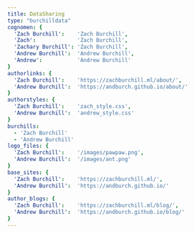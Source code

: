 ```yaml
---
title: DataSharing
type: "burchilldata"
cognomen: {
  'Zach Burchill':    'Zach Burchill',
  'Zach':             'Zach Burchill',
  'Zachary Burchill': 'Zach Burchill',
  'Andrew Burchill':  'Andrew Burchill',
  'Andrew':           'Andrew Burchill'
}
authorlinks: {
  'Zach Burchill':    'https://zachburchill.ml/about/',
  'Andrew Burchill':  'https://andburch.github.io/about/'
}
authorstyles: {
  'Zach Burchill':    'zach_style.css',
  'Andrew Burchill':  'andrew_style.css'
}
burchills: 
  - 'Zach Burchill'
  - 'Andrew Burchill'
logo_files: {
  'Zach Burchill':    '/images/pawpaw.png',
  'Andrew Burchill':  '/images/ant.png'
}
base_sites: {
  'Zach Burchill':    'https://zachburchill.ml/',
  'Andrew Burchill':  'https://andburch.github.io/'
}
author_blogs: {
  'Zach Burchill':    'https://zachburchill.ml/blog/',
  'Andrew Burchill':  'https://andburch.github.io/blog/'
}
--- 
```

